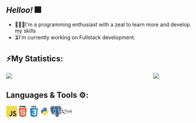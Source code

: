 <!---
joykara/joykara is a ✨ special ✨ repository because its `README.md` (this file) appears on your GitHub profile.
You can click the Preview link to take a look at your changes.
--->

## *Helloo!* 🎆 
- 👩🏽‍💻I'm a programming enthusiast with a zeal to learn more and develop my skills
- ⏳I'm currently working on Fullstack development.


## ⚡My Statistics:
<p>
<a href="https://github.com/joykara/joykara" />
<img width=400px align="left" src="https://github-readme-stats.vercel.app/api?username=joykara&count_private=true&show_icons=true&theme=radical" />
<img width=400px src="https://github-readme-streak-stats.herokuapp.com/?user=joykara&theme=radical" />
</a>
<p>



## Languages & Tools ⚙:
<p>
<a href="https://github.com/joykara/joykara" />
<img width=30px align="left" src="https://raw.githubusercontent.com/github/explore/80688e429a7d4ef2fca1e82350fe8e3517d3494d/topics/javascript/javascript.png" />
<img width=30px align="left" src="https://raw.githubusercontent.com/github/explore/80688e429a7d4ef2fca1e82350fe8e3517d3494d/topics/html/html.png" />
<img width=30px align="left" src="https://raw.githubusercontent.com/github/explore/80688e429a7d4ef2fca1e82350fe8e3517d3494d/topics/css/css.png" />
<img width=30px align="left" src="https://raw.githubusercontent.com/github/explore/80688e429a7d4ef2fca1e82350fe8e3517d3494d/topics/python/python.png" />
<img width=30px align="left" src="https://raw.githubusercontent.com/github/explore/80688e429a7d4ef2fca1e82350fe8e3517d3494d/topics/postgresql/postgresql.png" />
<img width=30px align="left" src="https://raw.githubusercontent.com/github/explore/80688e429a7d4ef2fca1e82350fe8e3517d3494d/topics/flask/flask.png" />
</a>
</p>









